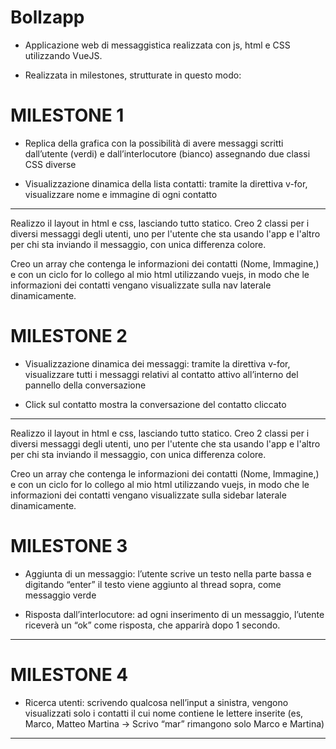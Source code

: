 # Bollzapp

- Applicazione web di messaggistica realizzata con js, html e CSS utilizzando VueJS.

- Realizzata in milestones, strutturate in questo modo:

# MILESTONE 1

- Replica della grafica con la possibilità di avere messaggi scritti dall’utente (verdi) e dall’interlocutore (bianco) assegnando due classi CSS diverse

- Visualizzazione dinamica della lista contatti: tramite la direttiva v-for, visualizzare nome e immagine di ogni contatto

---

Realizzo il layout in html e css, lasciando tutto statico.
Creo 2 classi per i diversi messaggi degli utenti, uno per l'utente che sta usando l'app e l'altro per chi sta inviando il messaggio, con unica differenza colore.

Creo un array che contenga le informazioni dei contatti (Nome, Immagine,) e con un ciclo for lo collego al mio html utilizzando vuejs, in modo che le informazioni dei contatti vengano visualizzate sulla nav laterale dinamicamente.


# MILESTONE 2

- Visualizzazione dinamica dei messaggi: tramite la direttiva v-for, visualizzare tutti i messaggi relativi al contatto attivo all’interno del pannello della conversazione

- Click sul contatto mostra la conversazione del contatto cliccato

---

Realizzo il layout in html e css, lasciando tutto statico.
Creo 2 classi per i diversi messaggi degli utenti, uno per l'utente che sta usando l'app e l'altro per chi sta inviando il messaggio, con unica differenza colore.

Creo un array che contenga le informazioni dei contatti (Nome, Immagine,) e con un ciclo for lo collego al mio html utilizzando vuejs, in modo che le informazioni dei contatti vengano visualizzate sulla sidebar laterale dinamicamente.

# MILESTONE 3

- Aggiunta di un messaggio: l’utente scrive un testo nella parte bassa e digitando “enter” il testo viene aggiunto al thread sopra, come messaggio verde

- Risposta dall’interlocutore: ad ogni inserimento di un messaggio, l’utente riceverà un “ok” come risposta, che apparirà dopo 1 secondo.

---

# MILESTONE 4

- Ricerca utenti: scrivendo qualcosa nell’input a sinistra, vengono visualizzati solo i contatti il cui nome contiene le lettere inserite (es, Marco, Matteo Martina -> Scrivo “mar” rimangono solo Marco e Martina)

---
